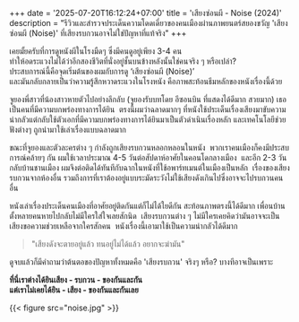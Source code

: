 +++
date = '2025-07-20T16:12:24+07:00'
title = 'เสียงซ่อนผี - Noise (2024)'
description = "รีวิวและสำรวจประเด็นความโดดเดี่ยวของคนเมืองผ่านภาพยนตร์สยองขวัญ 'เสียงซ่อนผี (Noise)' ที่เสียงรบกวนอาจไม่ใช่ปัญหาที่แท้จริง"
+++

เคยมั้ยครับที่การดูหนังผีในโรงมืดๆ ซึ่งมีคนดูอยู่เพียง 3-4 คน  
ทำให้อดระแวงไม่ได้ว่าอีกสองชีวิตที่นั่งอยู่ชั้นบนข้างหลังนั้นใช่คนจริง ๆ หรือเปล่า?  
ประสบการณ์นี้คือจุดเริ่มต้นของผมกับการดู ‘เสียงซ่อนผี (Noise)’  
และมันกลับกลายเป็นว่าความรู้สึกหวาดระแวงในโรงหนัง คือภาพสะท้อนธีมหลักของหนังเรื่องนี้ด้วย

จูยองพี่สาวที่น้องสาวหายตัวไปอย่างลึกลับ (จูยองรับบทโดย อีซอนบิน ที่แสดงได้ดีมาก สวยมาก)
เธอเป็นคนที่มีความบกพร่องทางการได้ยิน 
ตรงนี้ผมว่าฉลาดมากๆ ที่หนังใช้ประเด็นเรื่องเสียงมาขับความน่ากลัวแต่กลับใช้ตัวเอกที่มีความบกพร่องทางการได้ยินมาเป็นตัวดำเนินเรื่องหลัก
และเทคโนโลยีช่วยฟังต่างๆ ถูกนำมาใช้เล่าเรื่องแบบฉลาดมาก

ขณะที่จูยองและตัวละครต่าง ๆ กำลังถูกเสียงรบกวนหลอกหลอนในหนัง 
พวกเราคนเมืองก็คงมีประสบการณ์คล้ายๆ กัน
ผมใช้เวลาประมาณ 4-5 วันต่อสัปดาห์อาศัยในคอนโดกลางเมือง 
และอีก 2-3 วันกลับบ้านชานเมือง ผมจึงต่อติดได้ทันทีกับฉากในหนังที่ใช้อพาร์ทเมนต์ในเมืองเป็นหลัก 
เรื่องของเสียงรบกวนจากห้องอื่น รวมถึงการที่เราต้องอยู่แบบระมัดระวังไม่ใช้เสียงดังเกินไปซึ่งอาจจะไปรบกวนคนอื่น 

หนังเล่าเรื่องประเด็นคนเมืองที่อาศัยอยู่ติดกันแต่ก็ไม่ได้ใยดีกัน สะท้อนภาพตรงนี้ได้ดีมาก
เพื่อนบ้านตั้งหลายคนหายไปกลับไม่มีใครใส่ใจเลยสักนิด 
เสียงรบกวนต่าง ๆ ไม่มีใครเคยคิดว่ามันอาจจะเป็นเสียงขอความช่วยเหลือจากใครสักคน 
หนังเรื่องนี้เอามาใช้เป็นความน่ากลัวได้ดีมาก
> "เสียงดังจะตายอยู่แล้ว ทนอยู่ไม่ได้แล้ว อยากจะฆ่ามัน"

ดูจบแล้วก็มีคำถามว่าต้นตอของปัญหาทั้งหมดคือ 'เสียงรบกวน' จริงๆ หรือ? บางทีอาจเป็นเพราะ

**ที่นี่เราต่างได้ยินเสียง - รบกวน - ของกันและกัน\
แต่เราไม่เคยได้ยิน - เสียง - ของกันและกันเลย**

{{< figure src="noise.jpg" >}}
